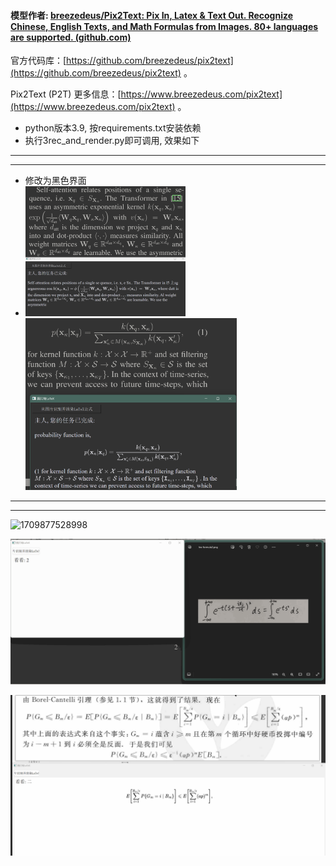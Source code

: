 #### 模型作者: [breezedeus/Pix2Text: Pix In, Latex &amp; Text Out. Recognize Chinese, English Texts, and Math Formulas from Images. 80+ languages are supported. (github.com)](https://github.com/breezedeus/Pix2Text)

官方代码库：[https://github.com/breezedeus/pix2text](https://github.com/breezedeus/pix2text) 。

Pix2Text (P2T) 更多信息：[https://www.breezedeus.com/pix2text](https://www.breezedeus.com/pix2text) 。

- python版本3.9, 按requirements.txt安装依赖
- 执行3rec_and_render.py即可调用, 效果如下

---

---

- 修改为黑色界面
- <img title="" src="image/README/1709882150094.png" alt="1709882150094" style="zoom:25%;"> <img src="image/README/1709882178752.png" title="" alt="1709882178752" style="zoom:33%;">

---

---

![1709877528998](image/README_cn/1709877528998.gif)

![1709877536842](image/README_cn/1709877536842.gif)

![1709877543663](image/README_cn/1709877543663.gif)


